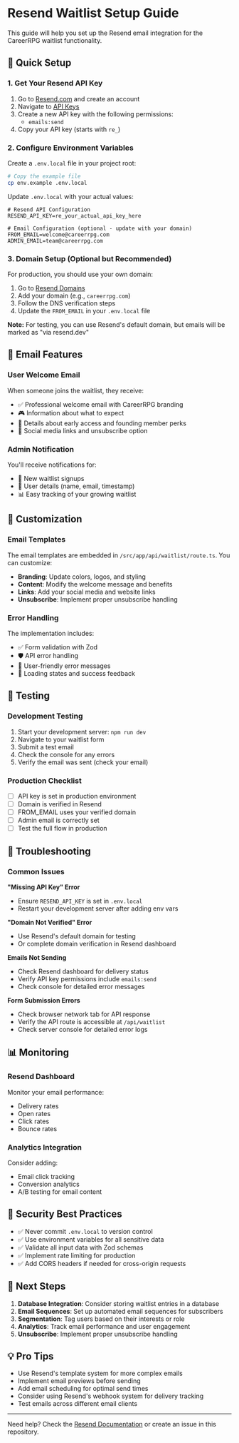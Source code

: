 # Resend Waitlist Setup Guide

This guide will help you set up the Resend email integration for the CareerRPG waitlist functionality.

## 🚀 Quick Setup

### 1. Get Your Resend API Key

1. Go to [Resend.com](https://resend.com) and create an account
2. Navigate to [API Keys](https://resend.com/api-keys)
3. Create a new API key with the following permissions:
   - `emails:send`
4. Copy your API key (starts with `re_`)

### 2. Configure Environment Variables

Create a `.env.local` file in your project root:

```bash
# Copy the example file
cp env.example .env.local
```

Update `.env.local` with your actual values:

```env
# Resend API Configuration
RESEND_API_KEY=re_your_actual_api_key_here

# Email Configuration (optional - update with your domain)
FROM_EMAIL=welcome@careerrpg.com
ADMIN_EMAIL=team@careerrpg.com
```

### 3. Domain Setup (Optional but Recommended)

For production, you should use your own domain:

1. Go to [Resend Domains](https://resend.com/domains)
2. Add your domain (e.g., `careerrpg.com`)
3. Follow the DNS verification steps
4. Update the `FROM_EMAIL` in your `.env.local` file

**Note:** For testing, you can use Resend's default domain, but emails will be marked as "via resend.dev"

## 📧 Email Features

### User Welcome Email
When someone joins the waitlist, they receive:
- ✅ Professional welcome email with CareerRPG branding
- 🎮 Information about what to expect
- 🚀 Details about early access and founding member perks
- 📱 Social media links and unsubscribe option

### Admin Notification
You'll receive notifications for:
- 📩 New waitlist signups
- 👤 User details (name, email, timestamp)
- 📊 Easy tracking of your growing waitlist

## 🔧 Customization

### Email Templates
The email templates are embedded in `/src/app/api/waitlist/route.ts`. You can customize:

- **Branding**: Update colors, logos, and styling
- **Content**: Modify the welcome message and benefits
- **Links**: Add your social media and website links
- **Unsubscribe**: Implement proper unsubscribe handling

### Error Handling
The implementation includes:
- ✅ Form validation with Zod
- 🛡️ API error handling
- 📱 User-friendly error messages
- 🔄 Loading states and success feedback

## 🧪 Testing

### Development Testing
1. Start your development server: `npm run dev`
2. Navigate to your waitlist form
3. Submit a test email
4. Check the console for any errors
5. Verify the email was sent (check your email)

### Production Checklist
- [ ] API key is set in production environment
- [ ] Domain is verified in Resend
- [ ] FROM_EMAIL uses your verified domain
- [ ] Admin email is correctly set
- [ ] Test the full flow in production

## 🚨 Troubleshooting

### Common Issues

**"Missing API Key" Error**
- Ensure `RESEND_API_KEY` is set in `.env.local`
- Restart your development server after adding env vars

**"Domain Not Verified" Error**
- Use Resend's default domain for testing
- Or complete domain verification in Resend dashboard

**Emails Not Sending**
- Check Resend dashboard for delivery status
- Verify API key permissions include `emails:send`
- Check console for detailed error messages

**Form Submission Errors**
- Check browser network tab for API response
- Verify the API route is accessible at `/api/waitlist`
- Check server console for detailed error logs

## 📊 Monitoring

### Resend Dashboard
Monitor your email performance:
- Delivery rates
- Open rates
- Click rates
- Bounce rates

### Analytics Integration
Consider adding:
- Email click tracking
- Conversion analytics
- A/B testing for email content

## 🔐 Security Best Practices

- ✅ Never commit `.env.local` to version control
- ✅ Use environment variables for all sensitive data
- ✅ Validate all input data with Zod schemas
- ✅ Implement rate limiting for production
- ✅ Add CORS headers if needed for cross-origin requests

## 🎯 Next Steps

1. **Database Integration**: Consider storing waitlist entries in a database
2. **Email Sequences**: Set up automated email sequences for subscribers
3. **Segmentation**: Tag users based on their interests or role
4. **Analytics**: Track email performance and user engagement
5. **Unsubscribe**: Implement proper unsubscribe handling

## 💡 Pro Tips

- Use Resend's template system for more complex emails
- Implement email previews before sending
- Add email scheduling for optimal send times
- Consider using Resend's webhook system for delivery tracking
- Test emails across different email clients

---

Need help? Check the [Resend Documentation](https://resend.com/docs) or create an issue in this repository.
